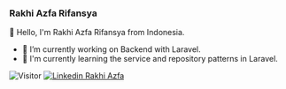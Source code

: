 ### Rakhi Azfa Rifansya

👋 Hello, I'm Rakhi Azfa Rifansya from Indonesia.

- 🔭 I’m currently working on Backend with Laravel.
- 🌱 I'm currently learning the service and repository patterns in Laravel.

![Visitor](https://visitor-badge.laobi.icu/badge?page_id=rakhiazfa.rakhiazfa)
[![Linkedin Rakhi Azfa](https://img.shields.io/badge/Linkedin-Rakhi%20Azfa-blue?logo=LinkedIn&logoColor=white)](https://www.linkedin.com/in/rakhiazfa/)
